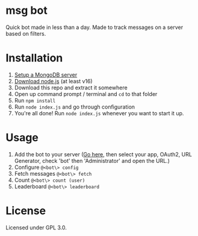 # msg bot
Quick bot made in less than a day. Made to track messages on a server based on filters.

# Installation
1. [Setup a MongoDB server](https://www.prisma.io/dataguide/mongodb/setting-up-a-local-mongodb-database#setting-up-mongodb-on-windows)
2. [Download node.js](https://nodejs.org/en/) (at least v16)
3. Download this repo and extract it somewhere
4. Open up command prompt / terminal and `cd` to that folder
5. Run `npm install`
6. Run `node index.js` and go through configuration
7. You're all done! Run `node index.js` whenever you want to start it up.

# Usage
1. Add the bot to your server ([Go here](https://discord.com/developers/applications/), then select your app, OAuth2, URL Generator, check 'bot' then 'Administrator' and open the URL.)
2. Configure `@<bot\> config`
3. Fetch messages `@<bot\> fetch`
4. Count `@<bot\> count (user)`
5. Leaderboard `@<bot\> leaderboard`

# License
Licensed under GPL 3.0.